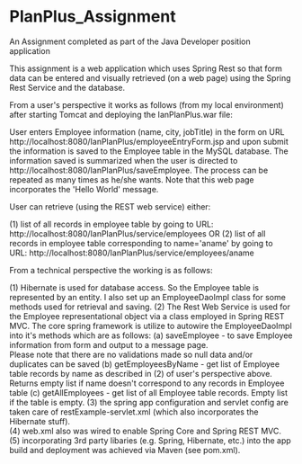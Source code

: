 # PlanPlus_Assignment
An Assignment completed as part of the Java Developer position application

This assignment is a web application which uses Spring Rest so that form data can be entered and visually retrieved (on a web page) using the Spring 
Rest Service and the database.

From a user's perspective it works as follows (from my local environment) after starting Tomcat and deploying the IanPlanPlus.war file:

User enters Employee information (name, city, jobTitle) in the form on URL http://localhost:8080/IanPlanPlus/employeeEntryForm.jsp 
and upon submit the information is saved to the Employee table in the MySQL database.   The information saved is summarized when the user is directed to
http://localhost:8080/IanPlanPlus/saveEmployee.   The process can be repeated as many times as he/she wants.  Note that this web page incorporates the 'Hello World'
message.

User can retrieve (using the REST web service) either:

(1) list of all records in employee table by going to URL:  http://localhost:8080/IanPlanPlus/service/employees
OR
(2) list of all records in employee table corresponding to name='aname' by going to URL: http://localhost:8080/IanPlanPlus/service/employees/aname

From a technical perspective the working is as follows:

(1) Hibernate is used for database access.  So the Employee table is represented by an entity.  I also set up an EmployeeDaoImpl class for some methods used for retrieval and saving.
(2) The Rest Web Service is used for the Employee representational object via a class employed in Spring REST MVC.   The core spring framework 
    is utilize to autowire the EmployeeDaoImpl into it's methods which are as follows:
	     (a) saveEmployee - to save Employee information from form and output to a message page.  
                       		 Please note that there are no validations made so null data and/or duplicates can be saved
         (b) getEmployeesByName - get list of Employee table records by name as described in (2) of user's perspective above.  Returns empty list if name doesn't correspond
		        to any records in Employee table
		 (c) getAllEmployees - get list of all Employee table records.   Empty list if the table is empty.
(3) the spring app configuration and servlet config are taken care of restExample-servlet.xml (which also incorporates the Hibernate stuff).   
(4) web.xml also was wired to enable Spring Core and Spring REST MVC.
(5) incorporating 3rd party libaries (e.g. Spring, Hibernate, etc.) into the app build and deployment was achieved via Maven (see pom.xml).